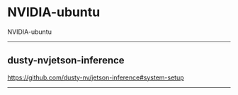 # NVIDIA-ubuntu
NVIDIA-ubuntu


-------

## dusty-nvjetson-inference
https://github.com/dusty-nv/jetson-inference#system-setup




-------
